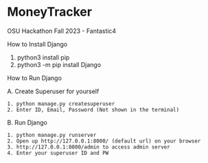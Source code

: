 # MoneyTracker
OSU Hackathon Fall 2023 - Fantastic4

How to Install Django

1. python3 install pip
2. python3 -m pip install Django

How to Run Django 

  A. Create Superuser for yourself
  
    1. python manage.py createsuperuser
    2. Enter ID, Email, Password (Not shown in the terminal)
    
  B. Run Django
  
    1. python manage.py runserver
    2. Open up http://127.0.0.1:8000/ (default url) on your browser
    3. http://127.0.0.1:8000/admin to access admin server
    4. Enter your superuser ID and PW
    


